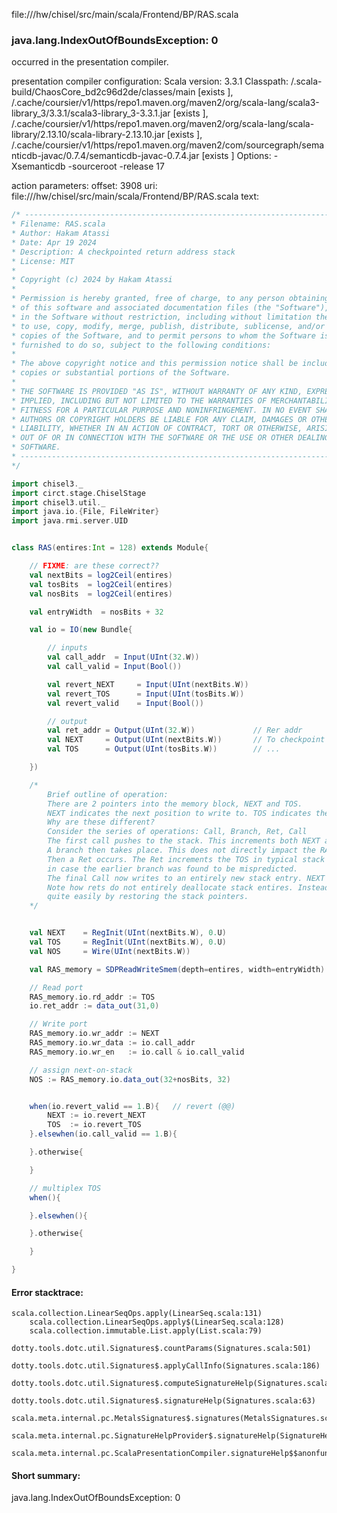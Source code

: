 file://<WORKSPACE>/hw/chisel/src/main/scala/Frontend/BP/RAS.scala
### java.lang.IndexOutOfBoundsException: 0

occurred in the presentation compiler.

presentation compiler configuration:
Scala version: 3.3.1
Classpath:
<WORKSPACE>/.scala-build/ChaosCore_bd2c96d2de/classes/main [exists ], <HOME>/.cache/coursier/v1/https/repo1.maven.org/maven2/org/scala-lang/scala3-library_3/3.3.1/scala3-library_3-3.3.1.jar [exists ], <HOME>/.cache/coursier/v1/https/repo1.maven.org/maven2/org/scala-lang/scala-library/2.13.10/scala-library-2.13.10.jar [exists ], <HOME>/.cache/coursier/v1/https/repo1.maven.org/maven2/com/sourcegraph/semanticdb-javac/0.7.4/semanticdb-javac-0.7.4.jar [exists ]
Options:
-Xsemanticdb -sourceroot <WORKSPACE> -release 17


action parameters:
offset: 3908
uri: file://<WORKSPACE>/hw/chisel/src/main/scala/Frontend/BP/RAS.scala
text:
```scala
/* ------------------------------------------------------------------------------------
* Filename: RAS.scala
* Author: Hakam Atassi
* Date: Apr 19 2024
* Description: A checkpointed return address stack
* License: MIT
*
* Copyright (c) 2024 by Hakam Atassi
*
* Permission is hereby granted, free of charge, to any person obtaining a copy
* of this software and associated documentation files (the "Software"), to deal
* in the Software without restriction, including without limitation the rights
* to use, copy, modify, merge, publish, distribute, sublicense, and/or sell
* copies of the Software, and to permit persons to whom the Software is
* furnished to do so, subject to the following conditions:
* 
* The above copyright notice and this permission notice shall be included in all
* copies or substantial portions of the Software.
*
* THE SOFTWARE IS PROVIDED "AS IS", WITHOUT WARRANTY OF ANY KIND, EXPRESS OR
* IMPLIED, INCLUDING BUT NOT LIMITED TO THE WARRANTIES OF MERCHANTABILITY,
* FITNESS FOR A PARTICULAR PURPOSE AND NONINFRINGEMENT. IN NO EVENT SHALL THE
* AUTHORS OR COPYRIGHT HOLDERS BE LIABLE FOR ANY CLAIM, DAMAGES OR OTHER
* LIABILITY, WHETHER IN AN ACTION OF CONTRACT, TORT OR OTHERWISE, ARISING FROM,
* OUT OF OR IN CONNECTION WITH THE SOFTWARE OR THE USE OR OTHER DEALINGS IN THE
* SOFTWARE.
* ------------------------------------------------------------------------------------ 
*/

import chisel3._
import circt.stage.ChiselStage
import chisel3.util._
import java.io.{File, FileWriter}
import java.rmi.server.UID


class RAS(entires:Int = 128) extends Module{

    // FIXME: are these correct??
    val nextBits = log2Ceil(entires)
    val tosBits  = log2Ceil(entires)
    val nosBits  = log2Ceil(entires)

    val entryWidth  = nosBits + 32

    val io = IO(new Bundle{

        // inputs
        val call_addr  = Input(UInt(32.W))
        val call_valid = Input(Bool())

        val revert_NEXT     = Input(UInt(nextBits.W))
        val revert_TOS      = Input(UInt(tosBits.W))
        val revert_valid    = Input(Bool())

        // output
        val ret_addr = Output(UInt(32.W))             // Rer addr
        val NEXT     = Output(UInt(nextBits.W))       // To checkpoint
        val TOS      = Output(UInt(tosBits.W))        // ...

    })

    /*
        Brief outline of operation:
        There are 2 pointers into the memory block, NEXT and TOS.
        NEXT indicates the next position to write to. TOS indicates the top of the stack. 
        Why are these different?
        Consider the series of operations: Call, Branch, Ret, Call
        The first call pushes to the stack. This increments both NEXT and TOS. 
        A branch then takes place. This does not directly impact the RAS, subsequent Calls/Rets may corrupt the stack if the branch is mispredicted.
        Then a Ret occurs. The Ret increments the TOS in typical stack fashion. NEXT, however, is not. This is to maintain the return address
        in case the earlier branch was found to be mispredicted.
        The final Call now writes to an entirely new stack entry. NEXT is once more incremented.
        Note how rets do not entirely deallocate stack entires. Instead, it keeps the entires in the stack such that an earlier stack state can be reverted to
        quite easily by restoring the stack pointers. 
    */


    val NEXT    = RegInit(UInt(nextBits.W), 0.U)
    val TOS     = RegInit(UInt(nextBits.W), 0.U)
    val NOS     = Wire(UInt(nextBits.W))

    val RAS_memory = SDPReadWriteSmem(depth=entires, width=entryWidth)

    // Read port
    RAS_memory.io.rd_addr := TOS
    io.ret_addr := data_out(31,0)

    // Write port
    RAS_memory.io.wr_addr := NEXT
    RAS_memory.io.wr_data := io.call_addr
    RAS_memory.io.wr_en   := io.call & io.call_valid

    // assign next-on-stack
    NOS := RAS_memory.io.data_out(32+nosBits, 32)    


    when(io.revert_valid == 1.B){   // revert (@@)
        NEXT := io.revert_NEXT
        TOS  := io.revert_TOS
    }.elsewhen(io.call_valid == 1.B){

    }.otherwise{

    }

    // multiplex TOS
    when(){

    }.elsewhen(){

    }.otherwise{

    }

}
```



#### Error stacktrace:

```
scala.collection.LinearSeqOps.apply(LinearSeq.scala:131)
	scala.collection.LinearSeqOps.apply$(LinearSeq.scala:128)
	scala.collection.immutable.List.apply(List.scala:79)
	dotty.tools.dotc.util.Signatures$.countParams(Signatures.scala:501)
	dotty.tools.dotc.util.Signatures$.applyCallInfo(Signatures.scala:186)
	dotty.tools.dotc.util.Signatures$.computeSignatureHelp(Signatures.scala:94)
	dotty.tools.dotc.util.Signatures$.signatureHelp(Signatures.scala:63)
	scala.meta.internal.pc.MetalsSignatures$.signatures(MetalsSignatures.scala:17)
	scala.meta.internal.pc.SignatureHelpProvider$.signatureHelp(SignatureHelpProvider.scala:51)
	scala.meta.internal.pc.ScalaPresentationCompiler.signatureHelp$$anonfun$1(ScalaPresentationCompiler.scala:414)
```
#### Short summary: 

java.lang.IndexOutOfBoundsException: 0